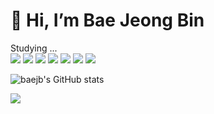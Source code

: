 <h1>👋 Hi, I’m Bae Jeong Bin</h1>
 

Studying ...
<br>
 <img src="https://img.shields.io/badge/Java-007396?style=flat&logo=Java&logoColor=white"/>
 <img src="https://img.shields.io/badge/Python-3776AB?style=flat&logo=Python&logoColor=white"/>
 <img src="https://img.shields.io/badge/C-A8B9CC?style=flat&logo=C&logoColor=white"/>
 <img src="https://img.shields.io/badge/HTML5-E34F26?style=flat&logo=HTML5&logoColor=white"/>
 <img src="https://img.shields.io/badge/CSS3-1572B6?style=flat&logo=CSS3&logoColor=white"/>
 <img src="https://img.shields.io/badge/JavaScript-F7DF1E?style=flat&logo=JavaScript&logoColor=white"/>
 <img src="https://img.shields.io/badge/Django-092E20?style=flat&logo=Django&logoColor=white"/>
 



<!---
baejb/baejb is a ✨ special ✨ repository because its `README.md` (this file) appears on your GitHub profile.
You can click the Preview link to take a look at your changes.
--->
![baejb's GitHub stats](https://github-readme-stats.vercel.app/api?username=baejb&show_icons=true&theme=radical)


 <a href="https://hits.seeyoufarm.com"><img src="https://hits.seeyoufarm.com/api/count/incr/badge.svg?url=https%3A%2F%2Fgithub.com%2Fbaejb&count_bg=%23BF07F3&title_bg=%232209EF&icon=riotgames.svg&icon_color=%23DCDCED&title=hits&edge_flat=false"/></a>  
